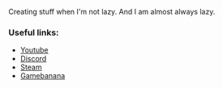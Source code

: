 Creating stuff when I'm not lazy.
And I am almost always lazy.

### Useful links:
- [Youtube](https://www.youtube.com/@Sasha11711)
- [Discord](https://discordapp.com/users/412634129700749312)
- [Steam](https://steamcommunity.com/id/Sasha11711)
- [Gamebanana](https://gamebanana.com/members/4167224)
